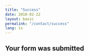 ```yaml
---
title: "Success"
date: 2018-02-22
layout: basic
permalink: "/contact/success"
lang: is
---
```


## Your form was submitted
